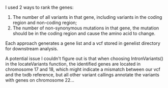I used 2 ways to rank the genes:
1. The number of all variants in that gene, including variants in the coding region and non-coding region;
2. The number of non-synonymous mutations in that gene, the mutation should be in the coding region and cause the amino acid to change.

Each approach generates a gene list and a vcf stored in genelist directory for downstream analysis.

A potential issue I couldn't figure out is that when choosing IntronVariants() in the locateVariants function, the identified genes are located in chromosome 17 and 18, which might indicate a mismatch between our vcf and the txdb reference, but all other variant callings annotate the variants with genes on chromosome 22...
